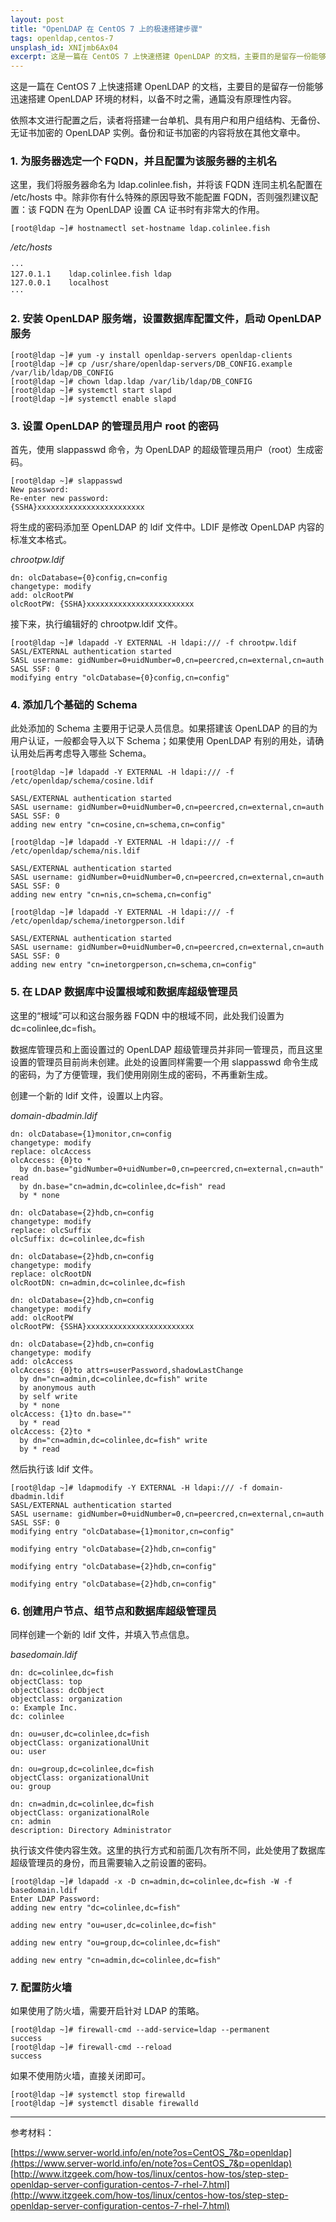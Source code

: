 ```yaml
---
layout: post
title: "OpenLDAP 在 CentOS 7 上的极速搭建步骤"
tags: openldap,centos-7
unsplash_id: XNIjmb6Ax04
excerpt: 这是一篇在 CentOS 7 上快速搭建 OpenLDAP 的文档，主要目的是留存一份能够迅速搭建 OpenLDAP 环境的材料，以备不时之需。
---
```


这是一篇在 CentOS 7 上快速搭建 OpenLDAP 的文档，主要目的是留存一份能够迅速搭建 OpenLDAP 环境的材料，以备不时之需，通篇没有原理性内容。

依照本文进行配置之后，读者将搭建一台单机、具有用户和用户组结构、无备份、无证书加密的 OpenLDAP 实例。备份和证书加密的内容将放在其他文章中。


### 1. 为服务器选定一个 FQDN，并且配置为该服务器的主机名

这里，我们将服务器命名为 ldap.colinlee.fish，并将该 FQDN 连同主机名配置在 /etc/hosts 中。除非你有什么特殊的原因导致不能配置 FQDN，否则强烈建议配置：该 FQDN 在为 OpenLDAP 设置 CA 证书时有非常大的作用。

```
[root@ldap ~]# hostnamectl set-hostname ldap.colinlee.fish
```

*/etc/hosts*
```
···
127.0.1.1    ldap.colinlee.fish ldap
127.0.0.1    localhost
···
```


### 2. 安装 OpenLDAP 服务端，设置数据库配置文件，启动 OpenLDAP 服务

```
[root@ldap ~]# yum -y install openldap-servers openldap-clients
[root@ldap ~]# cp /usr/share/openldap-servers/DB_CONFIG.example /var/lib/ldap/DB_CONFIG
[root@ldap ~]# chown ldap.ldap /var/lib/ldap/DB_CONFIG
[root@ldap ~]# systemctl start slapd
[root@ldap ~]# systemctl enable slapd
```

### 3. 设置 OpenLDAP 的管理员用户 root 的密码

首先，使用 slappasswd 命令，为 OpenLDAP 的超级管理员用户（root）生成密码。

```
[root@ldap ~]# slappasswd
New password:
Re-enter new password:
{SSHA}xxxxxxxxxxxxxxxxxxxxxxxx
```

将生成的密码添加至 OpenLDAP 的 ldif 文件中。LDIF 是修改 OpenLDAP 内容的标准文本格式。

*chrootpw.ldif*
```
dn: olcDatabase={0}config,cn=config
changetype: modify
add: olcRootPW
olcRootPW: {SSHA}xxxxxxxxxxxxxxxxxxxxxxxx
```

接下来，执行编辑好的 chrootpw.ldif 文件。

```
[root@ldap ~]# ldapadd -Y EXTERNAL -H ldapi:/// -f chrootpw.ldif
SASL/EXTERNAL authentication started
SASL username: gidNumber=0+uidNumber=0,cn=peercred,cn=external,cn=auth
SASL SSF: 0
modifying entry "olcDatabase={0}config,cn=config"
```

### 4. 添加几个基础的 Schema

此处添加的 Schema 主要用于记录人员信息。如果搭建该 OpenLDAP 的目的为用户认证，一般都会导入以下 Schema；如果使用 OpenLDAP 有别的用处，请确认用处后再考虑导入哪些 Schema。

```
[root@ldap ~]# ldapadd -Y EXTERNAL -H ldapi:/// -f /etc/openldap/schema/cosine.ldif

SASL/EXTERNAL authentication started
SASL username: gidNumber=0+uidNumber=0,cn=peercred,cn=external,cn=auth
SASL SSF: 0
adding new entry "cn=cosine,cn=schema,cn=config"

[root@ldap ~]# ldapadd -Y EXTERNAL -H ldapi:/// -f /etc/openldap/schema/nis.ldif

SASL/EXTERNAL authentication started
SASL username: gidNumber=0+uidNumber=0,cn=peercred,cn=external,cn=auth
SASL SSF: 0
adding new entry "cn=nis,cn=schema,cn=config"

[root@ldap ~]# ldapadd -Y EXTERNAL -H ldapi:/// -f /etc/openldap/schema/inetorgperson.ldif

SASL/EXTERNAL authentication started
SASL username: gidNumber=0+uidNumber=0,cn=peercred,cn=external,cn=auth
SASL SSF: 0
adding new entry "cn=inetorgperson,cn=schema,cn=config"
```

### 5. 在 LDAP 数据库中设置根域和数据库超级管理员

这里的“根域”可以和这台服务器 FQDN 中的根域不同，此处我们设置为 dc=colinlee,dc=fish。

数据库管理员和上面设置过的 OpenLDAP 超级管理员并非同一管理员，而且这里设置的管理员目前尚未创建。此处的设置同样需要一个用 slappasswd 命令生成的密码，为了方便管理，我们使用刚刚生成的密码，不再重新生成。

创建一个新的 ldif 文件，设置以上内容。

*domain-dbadmin.ldif*
```
dn: olcDatabase={1}monitor,cn=config
changetype: modify
replace: olcAccess
olcAccess: {0}to *
  by dn.base="gidNumber=0+uidNumber=0,cn=peercred,cn=external,cn=auth" read
  by dn.base="cn=admin,dc=colinlee,dc=fish" read
  by * none

dn: olcDatabase={2}hdb,cn=config
changetype: modify
replace: olcSuffix
olcSuffix: dc=colinlee,dc=fish

dn: olcDatabase={2}hdb,cn=config
changetype: modify
replace: olcRootDN
olcRootDN: cn=admin,dc=colinlee,dc=fish

dn: olcDatabase={2}hdb,cn=config
changetype: modify
add: olcRootPW
olcRootPW: {SSHA}xxxxxxxxxxxxxxxxxxxxxxxx

dn: olcDatabase={2}hdb,cn=config
changetype: modify
add: olcAccess
olcAccess: {0}to attrs=userPassword,shadowLastChange
  by dn="cn=admin,dc=colinlee,dc=fish" write
  by anonymous auth
  by self write
  by * none
olcAccess: {1}to dn.base=""
  by * read
olcAccess: {2}to *
  by dn="cn=admin,dc=colinlee,dc=fish" write
  by * read
```

然后执行该 ldif 文件。

```
[root@ldap ~]# ldapmodify -Y EXTERNAL -H ldapi:/// -f domain-dbadmin.ldif
SASL/EXTERNAL authentication started
SASL username: gidNumber=0+uidNumber=0,cn=peercred,cn=external,cn=auth
SASL SSF: 0
modifying entry "olcDatabase={1}monitor,cn=config"

modifying entry "olcDatabase={2}hdb,cn=config"

modifying entry "olcDatabase={2}hdb,cn=config"

modifying entry "olcDatabase={2}hdb,cn=config"
```

### 6. 创建用户节点、组节点和数据库超级管理员

同样创建一个新的 ldif 文件，并填入节点信息。

*basedomain.ldif*
```
dn: dc=colinlee,dc=fish
objectClass: top
objectClass: dcObject
objectclass: organization
o: Example Inc.
dc: colinlee

dn: ou=user,dc=colinlee,dc=fish
objectClass: organizationalUnit
ou: user

dn: ou=group,dc=colinlee,dc=fish
objectClass: organizationalUnit
ou: group

dn: cn=admin,dc=colinlee,dc=fish
objectClass: organizationalRole
cn: admin
description: Directory Administrator
```

执行该文件使内容生效。这里的执行方式和前面几次有所不同，此处使用了数据库超级管理员的身份，而且需要输入之前设置的密码。

```
[root@ldap ~]# ldapadd -x -D cn=admin,dc=colinlee,dc=fish -W -f basedomain.ldif
Enter LDAP Password:
adding new entry "dc=colinlee,dc=fish"

adding new entry "ou=user,dc=colinlee,dc=fish"

adding new entry "ou=group,dc=colinlee,dc=fish"

adding new entry "cn=admin,dc=colinlee,dc=fish"
```

### 7. 配置防火墙

如果使用了防火墙，需要开启针对 LDAP 的策略。

```
[root@ldap ~]# firewall-cmd --add-service=ldap --permanent
success
[root@ldap ~]# firewall-cmd --reload
success
```

如果不使用防火墙，直接关闭即可。

```
[root@ldap ~]# systemctl stop firewalld
[root@ldap ~]# systemctl disable firewalld
```

---
参考材料：

[https://www.server-world.info/en/note?os=CentOS_7&p=openldap](https://www.server-world.info/en/note?os=CentOS_7&p=openldap)
[http://www.itzgeek.com/how-tos/linux/centos-how-tos/step-step-openldap-server-configuration-centos-7-rhel-7.html](http://www.itzgeek.com/how-tos/linux/centos-how-tos/step-step-openldap-server-configuration-centos-7-rhel-7.html)
